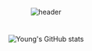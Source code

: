<!--
**yxxung/yxxung** is a ✨ _special_ ✨ repository because its `README.md` (this file) appears on your GitHub profile.

Here are some ideas to get you started:

- 🔭 I’m currently working on ...
- 🌱 I’m currently learning ...
- 👯 I’m looking to collaborate on ...
- 🤔 I’m looking for help with ...
- 💬 Ask me about ...
- 📫 How to reach me: ...
- 😄 Pronouns: ...
- ⚡ Fun fact: ...
-->
<div align="center">
  
![header](https://capsule-render.vercel.app/api?type=soft&color=auto&height=250&section=header&text=JiYoung%20Park&fontSize=70&animation=scaleIn)
  
#

![Young's GitHub stats](https://github-readme-stats.vercel.app/api?username=yxxung&show_icons=true&theme=tokyonight&layout=compact)
</div>
